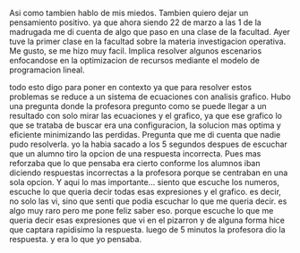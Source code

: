 
Asi como tambien hablo de mis miedos. Tambien quiero dejar un pensamiento positivo. ya que ahora siendo 22 de marzo a las 1 de la madrugada me di cuenta de algo que paso en una clase de la facultad.
Ayer tuve la primer clase en la facultad sobre la materia investigacion operativa. Me gusto, se me hizo muy facil. Implica resolver algunos escenarios enfocandose en la optimizacion de recursos mediante el modelo de programacion lineal.

todo esto digo para poner en contexto ya que para resolver estos problemas se reduce a un sistema de ecuaciones con analisis grafico. Hubo una pregunta donde la profesora pregunto como se puede llegar a un resultado con solo mirar las ecuaciones y el grafico, ya que ese grafico lo que se trataba de buscar era una configuracion, la solucion mas optima y eficiente minimizando las perdidas.
Pregunta que me di cuenta que nadie pudo resolverla. yo la habia sacado a los 5 segundos despues de escuchar que un alumno tiro la opcion de una respuesta incorrecta. Pues mas reforzaba que lo que pensaba era cierto conforme los alumnos iban diciendo respuestas incorrectas a la profesora porque se centraban en una sola opcion. Y aqui lo mas importante... siento que escuche los numeros, escuche lo que queria decir todas esas expresiones y el grafico. es decir, no solo las vi, sino que senti que podia escuchar lo que me queria decir. es algo muy raro pero me pone feliz saber eso. porque escuche lo que me queria decir esas expresiones que vi en el pizarron y de alguna forma hice que captara rapidisimo la respuesta.
luego de 5 minutos la profesora dio la respuesta. y era lo que yo pensaba.
